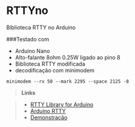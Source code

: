 # RTTYno
Biblioteca RTTY no Arduino

###Testado com
- Arduino Nano
- Alto-falante 8ohm 0.25W ligado ao pino 8
- Biblioteca RTTY modificada
- decodificação com minimodem

```
minimodem --rx 50 --mark 2295 --space 2125 -8
```
>**Links**

> - [RTTY Library for Arduino](http://www.timzaman.com/2011/04/radio-rtty-library-for-arduino/)
> - [Arduino RTTY](http://emmanuelgranatello.blogspot.com.br/2012/07/arduino-rtty.html)
> - [Demonstração](https://youtu.be/SwSwrsqfsNM)


